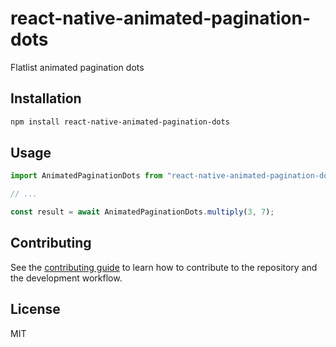 # react-native-animated-pagination-dots

Flatlist animated pagination dots

## Installation

```sh
npm install react-native-animated-pagination-dots
```

## Usage

```js
import AnimatedPaginationDots from "react-native-animated-pagination-dots";

// ...

const result = await AnimatedPaginationDots.multiply(3, 7);
```

## Contributing

See the [contributing guide](CONTRIBUTING.md) to learn how to contribute to the repository and the development workflow.

## License

MIT
